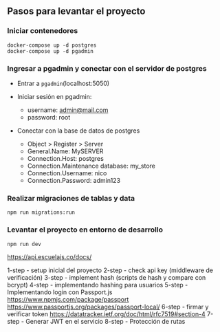## Pasos para levantar el proyecto

### Iniciar contenedores
    docker-compose up -d postgres
    docker-compose up -d pgadmin

### Ingresar a pgadmin y conectar con el servidor de postgres
- Entrar a `pgadmin`(localhost:5050) 
- Iniciar sesión en pgadmin:
    - username: admin@mail.com
    - password: root

- Conectar con la base de datos de postgres

  - Object > Register > Server
  - General.Name: MySERVER
  - Connection.Host: postgres
  - Connection.Maintenance database: my_store
  - Connection.Username: nico
  - Connection.Password: admin123

### Realizar migraciones de tablas y data
    npm run migrations:run

### Levantar el proyecto en entorno de desarrollo
    npm run dev


https://api.escuelajs.co/docs/

1-step - setup inicial del proyecto
2-step - check api key (middleware de verificación)
3-step - implement hash (scripts de hash y compare con bcrypt)
4-step - implementando hashing para usuarios
5-step - Implementando login con Passport.js
  https://www.npmjs.com/package/passport
  https://www.passportjs.org/packages/passport-local/
6-step - firmar y verificar token
  https://datatracker.ietf.org/doc/html/rfc7519#section-4
7-step - Generar JWT en el servicio
8-step - Protección de rutas
